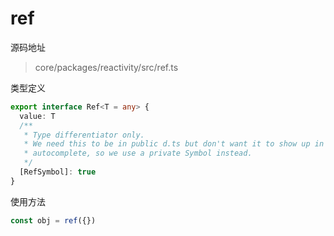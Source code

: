 # ref

源码地址
> core/packages/reactivity/src/ref.ts

类型定义

```ts
export interface Ref<T = any> {
  value: T
  /**
   * Type differentiator only.
   * We need this to be in public d.ts but don't want it to show up in IDE
   * autocomplete, so we use a private Symbol instead.
   */
  [RefSymbol]: true
}
```

使用方法

```ts
const obj = ref({})
```


















